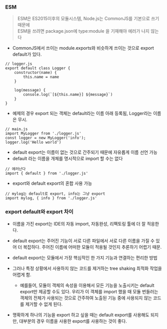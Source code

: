 ### ESM
> ESM은 ES2015이후의 모듈시스템, Node.js는 CommonJS를 기본으로 쓰기 때문에   
> ESM을 쓰려면 package.json에 type:module 을 기재해야 에러가 나지 않는다
 
* CommonJS에서 쓰이는 module.exports와 비슷하게 쓰이는 것으로 export default가 있다.

```ecmascript 6
// logger.js
export default class Logger {
    constructor(name) {
        this.name = name
    }
    
    log(message) {
        console.log(`[${this.name}] ${message}`)
    }
} 
```
- 예제의 경우 export 되는 객체는 default라는 이름 아래 등록됨, Logger라는 이름은 무시.

```ecmascript 6
// main.js
import MyLogger from './logger.js'
const logger = new MyLogger('info');
logger.log('Hello world')
```
- default export는 이름이 없는 것으로 간주되기 때문에 자유롭게 이름 선언 가능
- default 라는 이름을 개체를 명시적으로 import 할 수는 없다
```ecmascript 6
// 에러난다
import { default } from './logger.js'
```

* export와 default export의 혼합 사용 가능
```ecmascript 6
// mylog는 default로 export, info는 그냥 export
import mylog, { info } from './logger.js'
```

### export default와 export 차이

* 이름을 가진 export는 IDE의 자동 import, 자동완성, 리팩토링 툴에 더 잘 적응한다.
* default export는 주어진 기능이 서로 다른 파일에서 서로 다른 이름을 가질 수 있어 더 복잡하다.
주어진 이름에 어떠한 모듈이 적용될 것인지 추론하기 어렵기 때문.
* default export는 모듈에서 가장 핵심적인 한 가지 기능과 연결하는 편리한 방법
* 그러나 특정 상황에서 사용하지 않는 코드를 제거하는 tree shaking 최적화 작업을 어렵게 함.
    - 예를들어, 모듈이 객체의 속성을 이용해서 모든 기능을 노출시키는 default export만 제공할 수도 있다.
    우리가 이 객체를 import 했을 때 모듈 번들러는 객체의 전체가 사용되는 것으로 간주하여 노출된 기능 중에
      사용되지 않는 코드를 제거할 수 없게 된다.
      
* 명확하게 하나의 기능을 export 하고 싶을 때는 default export를 사용해도 되지만, 대부분의 경우 이름을 사용한 export를 사용하는 것이 좋다.
